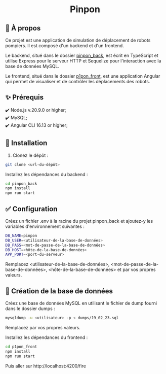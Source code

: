 <div align="center" id="top">
  <h1 align="center">Pinpon</h1>
</div>

## :dart: À propos ##

Ce projet est une application de simulation de déplacement de robots pompiers. Il est composé d'un backend et d'un frontend.

Le backend, situé dans le dossier [pinpon_back](pinpon_back/), est écrit en TypeScript et utilise Express pour le serveur HTTP et Sequelize pour l'interaction avec la base de données MySQL.

Le frontend, situé dans le dossier [p1pon_front](p1pon_front/), est une application Angular qui permet de visualiser et de contrôler les déplacements des robots.

## :sparkles: Prérequis ##

:heavy_check_mark: Node.js v.20.9.0 or higher;\
:heavy_check_mark: MySQL;\
:heavy_check_mark: Angular CLI 16.13 or higher;

## :rocket: Installation ##

1. Clonez le dépôt :
```bash
git clone <url-du-dépôt>
```

Installez les dépendances du backend :
```bash
cd pinpon_back
npm install
npm run start
```


## :white_check_mark: Configuration ##
Créez un fichier .env à la racine du projet pinpon_back et ajoutez-y les variables d'environnement suivantes :

```sh
DB_NAME=pinpon
DB_USER=<utilisateur-de-la-base-de-données>
DB_PASS=<mot-de-passe-de-la-base-de-données>
DB_HOST=<hôte-de-la-base-de-données>
APP_PORT=<port-du-serveur>
```

Remplacez <utilisateur-de-la-base-de-données>, <mot-de-passe-de-la-base-de-données>, <hôte-de-la-base-de-données> et <port-du-serveur> par vos propres valeurs.

## :checkered_flag: Création de la base de données ##
Créez une base de données MySQL en utilisant le fichier de dump fourni dans le dossier dumps :

```bash
mysqldump -u <utilisateur> -p < dumps/19_02_23.sql
```

Remplacez <utilisateur> par vos propres valeurs.

Installez les dépendances du frontend :
```bash
cd p1pon_front
npm install
npm run start
```
Puis aller sur http://localhost:4200/fire
